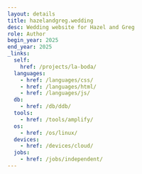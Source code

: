 ```yaml
---
layout: details
title: hazelandgreg.wedding
desc: Wedding website for Hazel and Greg
role: Author
begin_year: 2025
end_year: 2025
_links:
  self:
    href: /projects/la-boda/
  languages:
    - href: /languages/css/
    - href: /languages/html/
    - href: /languages/js/
  db:
    - href: /db/ddb/
  tools:
    - href: /tools/amplify/
  os:
    - href: /os/linux/
  devices:
    - href: /devices/cloud/
  jobs:
    - href: /jobs/independent/
---
```

